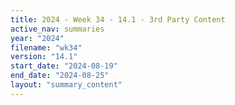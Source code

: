 ```yaml
---
title: 2024 - Week 34 - 14.1 - 3rd Party Content
active_nav: summaries
year: "2024"
filename: "wk34"
version: "14.1"
start_date: "2024-08-19"
end_date: "2024-08-25"
layout: "summary_content"
---
```

